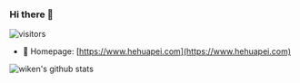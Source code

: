 ### Hi there 👋  

![visitors](https://visitor-badge.laobi.icu/badge?page_id=hehuapei.hehuapei)

- 💬 Homepage: [https://www.hehuapei.com](https://www.hehuapei.com)

![wiken's github stats](https://github-readme-stats.vercel.app/api?username=hehuapei&repo=github-readme-stats&title_color=fff&icon_color=f9f9f9&text_color=9f9f9f&bg_color=151515)
<!--
**hehuapei/hehuapei** is a ✨ _special_ ✨ repository because its `README.md` (this file) appears on your GitHub profile.

Here are some ideas to get you started:

- 🔭 I’m currently working on ...
- 🌱 I’m currently learning ...
- 👯 I’m looking to collaborate on ...
- 🤔 I’m looking for help with ...

- 📫 How to reach me: ...
- 😄 Pronouns: ...
- ⚡ Fun fact: ...
-->
